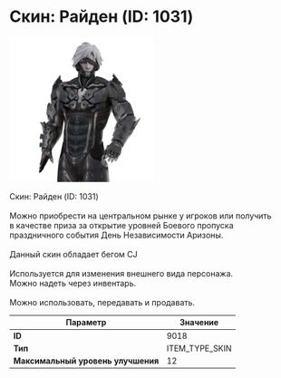 # Скин: Райден (ID: 1031)

![Item Image](../img/9018.webp?raw=true)

Скин: Райден (ID: 1031)<br><br>Можно приобрести на центральном рынке у игроков или получить<br>в качестве приза за открытие уровней Боевого пропуска<br>праздничного события День Независимости Аризоны.<br><br>Данный скин обладает бегом CJ<br><br>Используется для изменения внешнего вида персонажа.<br>Можно надеть через инвентарь.<br><br>Можно использовать, передавать и продавать.


| Параметр | Значение |
|----------|----------|
| **ID** | 9018 |
| **Тип** | ITEM_TYPE_SKIN |
| **Максимальный уровень улучшения** | 12 |

